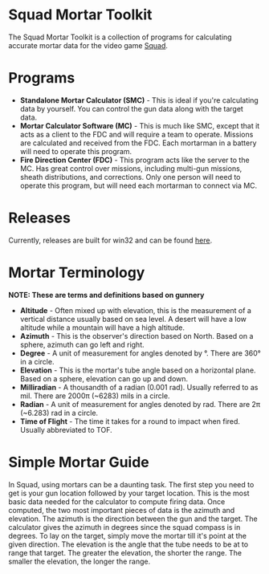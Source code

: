 # Squad Mortar Toolkit
The Squad Mortar Toolkit is a collection of programs for calculating accurate mortar data for the video game [Squad](https://store.steampowered.com/app/393380/Squad/).
 
# Programs

* **Standalone Mortar Calculator (SMC)** - This is ideal if you're calculating data by yourself. You can control the gun data along with the target data.
* **Mortar Calculator Software (MC)** - This is much like SMC, except that it acts as a client to the FDC and will require a team to operate. Missions are calculated and received from the FDC. Each mortarman in a battery will need to operate this program.
* **Fire Direction Center (FDC)** - This program acts like the server to the MC. Has great control over missions, including multi-gun missions, sheath distributions, and corrections. Only one person will need to operate this program, but will need each mortarman to connect via MC.

# Releases
Currently, releases are built for win32 and can be found [here](https://github.com/I8087/Squad-Mortar-Toolkit/releases).

# Mortar Terminology
**NOTE: These are terms and definitions based on gunnery**

* **Altitude** - Often mixed up with elevation, this is the measurement of a vertical distance usually based on sea level. A desert will have a low altitude while a mountain will have a high altitude.
* **Azimuth** - This is the observer's direction based on North. Based on a sphere, azimuth can go left and right.
* **Degree** - A unit of measurement for angles denoted by °. There are 360° in a circle.
* **Elevation** - This is the mortar's tube angle based on a horizontal plane. Based on a sphere, elevation can go up and down.
* **Milliradian** - A thousandth of a radian (0.001 rad). Usually referred to as mil. There are 2000π (~6283) mils in a circle.
* **Radian** - A unit of measurement for angles denoted by rad. There are 2π (~6.283) rad in a circle.
* **Time of Flight** - The time it takes for a round to impact when fired. Usually abbreviated to TOF.

# Simple Mortar Guide
In Squad, using mortars can be a daunting task. The first step you need to get is your gun location followed by your target location. This is the most basic data needed for the calculator to compute firing data. Once computed, the two most important pieces of data is the azimuth and elevation. The azimuth is the direction between the gun and the target. The calculator gives the azimuth in degrees since the squad compass is in degrees. To lay on the target, simply move the mortar till it's point at the given direction. The elevation is the angle that the tube needs to be at to range that target. The greater the elevation, the shorter the range. The smaller the elevation, the longer the range.
